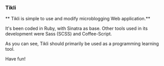 ### Tikli
** Tikli is simple to use and modify microblogging Web application.**

It's been coded in Ruby, with Sinatra as base. Other tools used in its development were Sass (SCSS) and Coffee-Script.

As you can see, Tikli should primarily be used as a programming learning tool.

Have fun!

